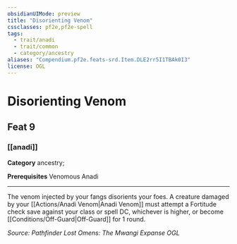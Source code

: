 ```yaml
---
obsidianUIMode: preview
title: "Disorienting Venom"
cssclasses: pf2e,pf2e-spell
tags:
  - trait/anadi
  - trait/common
  - category/ancestry
aliases: "Compendium.pf2e.feats-srd.Item.DLE2rr5I1TBAk0I3"
license: OGL
---
```

# Disorienting Venom
## Feat 9
### [[anadi]]

**Category** ancestry; 



**Prerequisites** Venomous Anadi
* * *
The venom injected by your fangs disorients your foes. A creature damaged by your [[Actions/Anadi Venom|Anadi Venom]] must attempt a Fortitude check save against your class or spell DC, whichever is higher, or become [[Conditions/Off-Guard|Off-Guard]] for 1 round.

*Source: Pathfinder Lost Omens: The Mwangi Expanse*
*OGL*